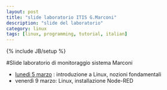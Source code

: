 ```yaml
---
layout: post
title: "slide laboratorio ITIS G.Marconi"
description: "slide del laboratorio"
category: linux
tags: [linux, programming, tutorial, italian]
---
```

{% include JB/setup %}

#Slide laboratorio di monitoraggio sistema Marconi

- [lunedì 5 marzo](http://ilmanzo.github.com/files/marconi/lezione1.html) : introduzione a Linux, nozioni fondamentali
- venerdì 9 marzo: Linux, installazione Node-RED


